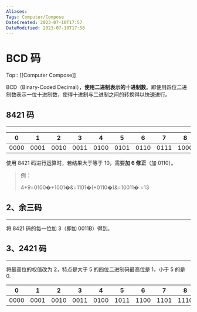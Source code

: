 ```yaml
---
Aliases: 
Tags: Computer/Compose 
DateCreated: 2023-07-10T17:57
DateModified: 2023-07-10T17:58
---
```

# BCD 码
Top:: [[Computer Compose]]

BCD（Binary-Coded Decimal），**使用二进制表示的十进制数**。即使用四位二进制数表示一位十进制数，使得十进制与二进制之间的转换得以快速进行。

## 8421 码
---

|0|1|2|3|4|5|6|7|8|9|
|:-:|:-:|:-:|:-:|:-:|:-:|:-:|:-:|:-:|:-:|
|0000|0001|0010|0011|0100|0101|0110|0111|1000|1001|

使用 8421 码进行运算时，若结果大于等于 10，需要**加 6 修正**（加 0110）。

> 例：
> 
> 4+9=0100�+1001�&=1101�(+0110�)&=10011� =13

## 2、余三码
---
将 8421 码的每一位加 3（即加 0011B）得到。

## 3、2421 码
---
将最高位的权值改为 2，特点是大于 5 的四位二进制码最高位是 1，小于 5 的是 0.

|0|1|2|3|4|5|6|7|8|9|
|:-:|:-:|:-:|:-:|:-:|:-:|:-:|:-:|:-:|:-:|
|0000|0001|0010|0011|0100|1011|1100|1101|1110|1111|
